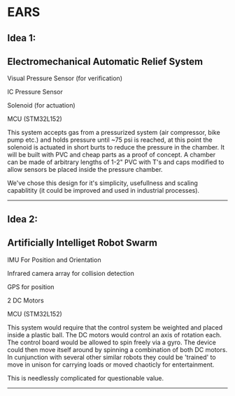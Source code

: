 # EARS

## Idea 1:

## Electromechanical Automatic Relief System

Visual Pressure Sensor (for verification)

IC Pressure Sensor

Solenoid (for actuation)

MCU (STM32L152)

This system accepts gas from a pressurized system (air compressor, bike pump etc.) and holds pressure until ~75 psi is reached, at this point the solenoid is actuated in short burts to reduce the pressure in the chamber.  It will be built with PVC and cheap parts as a proof of concept.  A chamber can be made of arbitrary lengths of 1-2" PVC with T's and caps modified to allow sensors be placed inside the pressure chamber.

We've chose this design for it's simplicity, usefullness and scaling capablitity (it could be improved and used in industrial processes).

---

## Idea 2:

## Artificially Intelliget Robot Swarm

IMU For Position and Orientation

Infrared camera array for collision detection

GPS for position

2 DC Motors

MCU (STM32L152)

This system would require that the control system be weighted and placed inside a plastic ball.  The DC motors would control an axis of rotation each.  The control board would be allowed to spin freely via a gyro.  The device could then move itself around by spinning a combination of both DC motors.  In cunjunction with several other similar robots they could be 'trained' to move in unison for carrying loads or moved chaoticly for entertainment.

This is needlessly complicated for questionable value.

---
